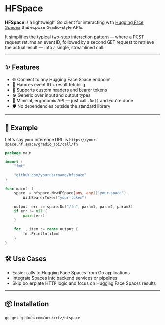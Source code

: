 # HFSpace

**HFSpace** is a lightweight Go client for interacting with [Hugging Face Spaces](https://huggingface.co/spaces) that expose Gradio-style APIs.

It simplifies the typical two-step interaction pattern — where a POST request returns an event ID, followed by a second GET request to retrieve the actual result — into a single, streamlined call.

---

## ✨ Features

- 🌐 Connect to any Hugging Face Space endpoint  
- 🔁 Handles event ID + result fetching  
- 🔐 Supports custom headers and bearer tokens  
- ⚙️ Generic over input and output types  
- 🧼 Minimal, ergonomic API — just call `.Do()` and you're done  
- 🛡️ No dependencies outside the standard library

---

## 🚀 Example

Let's say your inference URL is `https://your-space.hf.space/gradio_api/call/fn`

```go
package main

import (
	"fmt"

	"github.com/yourusername/hfspace"
)

func main() {
	space := hfspace.NewHFSpace[any, any]("your-space").
		WithBearerToken("your-token")

	output, err := space.Do("/fn", param1, param2, param3)
	if err != nil {
		panic(err)
	}

	for _, item := range output {
		fmt.Println(item)
	}
}
```

## 🛠️ Use Cases

- Easier calls to Hugging Face Spaces from Go applications
- Integrate Spaces into backend services or pipelines
- Skip boilerplate HTTP logic and focus on Hugging Face Spaces results

---

## 📦 Installation

```bash
go get github.com/ucukertz/hfspace
```
